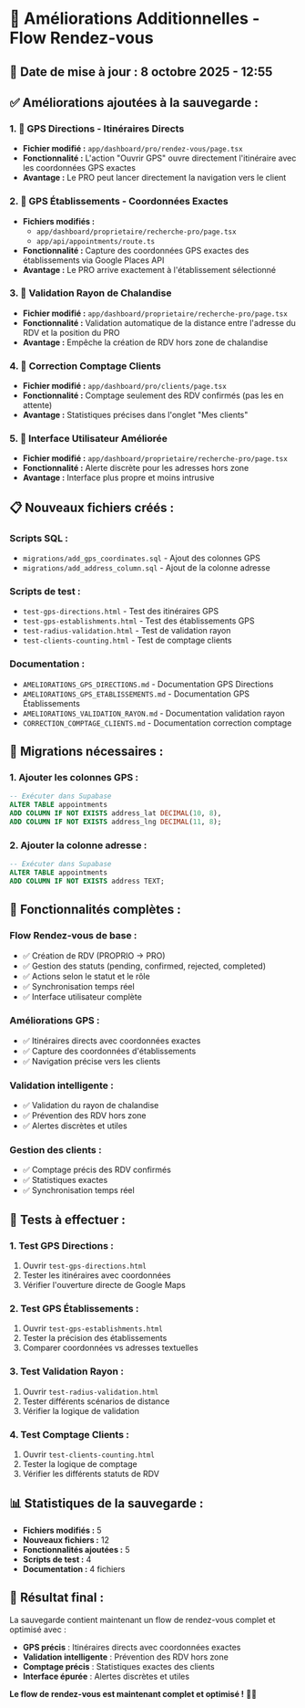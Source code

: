 # 🚀 Améliorations Additionnelles - Flow Rendez-vous

## 📅 **Date de mise à jour :** 8 octobre 2025 - 12:55

## ✅ **Améliorations ajoutées à la sauvegarde :**

### 1. **🎯 GPS Directions - Itinéraires Directs**
- **Fichier modifié :** `app/dashboard/pro/rendez-vous/page.tsx`
- **Fonctionnalité :** L'action "Ouvrir GPS" ouvre directement l'itinéraire avec les coordonnées GPS exactes
- **Avantage :** Le PRO peut lancer directement la navigation vers le client

### 2. **🏢 GPS Établissements - Coordonnées Exactes**
- **Fichiers modifiés :**
  - `app/dashboard/proprietaire/recherche-pro/page.tsx`
  - `app/api/appointments/route.ts`
- **Fonctionnalité :** Capture des coordonnées GPS exactes des établissements via Google Places API
- **Avantage :** Le PRO arrive exactement à l'établissement sélectionné

### 3. **🎯 Validation Rayon de Chalandise**
- **Fichier modifié :** `app/dashboard/proprietaire/recherche-pro/page.tsx`
- **Fonctionnalité :** Validation automatique de la distance entre l'adresse du RDV et la position du PRO
- **Avantage :** Empêche la création de RDV hors zone de chalandise

### 4. **👥 Correction Comptage Clients**
- **Fichier modifié :** `app/dashboard/pro/clients/page.tsx`
- **Fonctionnalité :** Comptage seulement des RDV confirmés (pas les en attente)
- **Avantage :** Statistiques précises dans l'onglet "Mes clients"

### 5. **🎨 Interface Utilisateur Améliorée**
- **Fichier modifié :** `app/dashboard/proprietaire/recherche-pro/page.tsx`
- **Fonctionnalité :** Alerte discrète pour les adresses hors zone
- **Avantage :** Interface plus propre et moins intrusive

## 📋 **Nouveaux fichiers créés :**

### **Scripts SQL :**
- `migrations/add_gps_coordinates.sql` - Ajout des colonnes GPS
- `migrations/add_address_column.sql` - Ajout de la colonne adresse

### **Scripts de test :**
- `test-gps-directions.html` - Test des itinéraires GPS
- `test-gps-establishments.html` - Test des établissements GPS
- `test-radius-validation.html` - Test de validation rayon
- `test-clients-counting.html` - Test de comptage clients

### **Documentation :**
- `AMELIORATIONS_GPS_DIRECTIONS.md` - Documentation GPS Directions
- `AMELIORATIONS_GPS_ETABLISSEMENTS.md` - Documentation GPS Établissements
- `AMELIORATIONS_VALIDATION_RAYON.md` - Documentation validation rayon
- `CORRECTION_COMPTAGE_CLIENTS.md` - Documentation correction comptage

## 🔧 **Migrations nécessaires :**

### **1. Ajouter les colonnes GPS :**
```sql
-- Exécuter dans Supabase
ALTER TABLE appointments
ADD COLUMN IF NOT EXISTS address_lat DECIMAL(10, 8),
ADD COLUMN IF NOT EXISTS address_lng DECIMAL(11, 8);
```

### **2. Ajouter la colonne adresse :**
```sql
-- Exécuter dans Supabase
ALTER TABLE appointments
ADD COLUMN IF NOT EXISTS address TEXT;
```

## 🎯 **Fonctionnalités complètes :**

### **Flow Rendez-vous de base :**
- ✅ Création de RDV (PROPRIO → PRO)
- ✅ Gestion des statuts (pending, confirmed, rejected, completed)
- ✅ Actions selon le statut et le rôle
- ✅ Synchronisation temps réel
- ✅ Interface utilisateur complète

### **Améliorations GPS :**
- ✅ Itinéraires directs avec coordonnées exactes
- ✅ Capture des coordonnées d'établissements
- ✅ Navigation précise vers les clients

### **Validation intelligente :**
- ✅ Validation du rayon de chalandise
- ✅ Prévention des RDV hors zone
- ✅ Alertes discrètes et utiles

### **Gestion des clients :**
- ✅ Comptage précis des RDV confirmés
- ✅ Statistiques exactes
- ✅ Synchronisation temps réel

## 🧪 **Tests à effectuer :**

### **1. Test GPS Directions :**
1. Ouvrir `test-gps-directions.html`
2. Tester les itinéraires avec coordonnées
3. Vérifier l'ouverture directe de Google Maps

### **2. Test GPS Établissements :**
1. Ouvrir `test-gps-establishments.html`
2. Tester la précision des établissements
3. Comparer coordonnées vs adresses textuelles

### **3. Test Validation Rayon :**
1. Ouvrir `test-radius-validation.html`
2. Tester différents scénarios de distance
3. Vérifier la logique de validation

### **4. Test Comptage Clients :**
1. Ouvrir `test-clients-counting.html`
2. Tester la logique de comptage
3. Vérifier les différents statuts de RDV

## 📊 **Statistiques de la sauvegarde :**

- **Fichiers modifiés :** 5
- **Nouveaux fichiers :** 12
- **Fonctionnalités ajoutées :** 5
- **Scripts de test :** 4
- **Documentation :** 4 fichiers

## 🎉 **Résultat final :**

La sauvegarde contient maintenant un flow de rendez-vous complet et optimisé avec :
- **GPS précis** : Itinéraires directs avec coordonnées exactes
- **Validation intelligente** : Prévention des RDV hors zone
- **Comptage précis** : Statistiques exactes des clients
- **Interface épurée** : Alertes discrètes et utiles

**Le flow de rendez-vous est maintenant complet et optimisé !** 🚀✨












